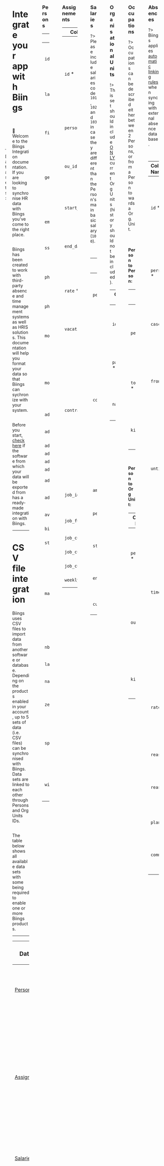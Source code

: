 <div class="container wrapper">
<div class="columns is-multiline">
<div class="column is-2 is-hidden-touch is-sticky is-hidden-print">
<div class="menu is-size-7">
    <ul class="menu-list"><li>
    
[Get started](integration)
</li><li>
    
[File integration](integration#csv)
</li>

<li>

</ul>
<hr class="is-thin is-wavy">
<p class="menu-label">Data sets:</p>
<ul class="menu-list"><li>

[Persons](integration#persons)
</li><li>

[Org Units](integration#ou)
</li><li>

[Assignments](integration#assignments)
</li><li>

[Salaries](integration#salaries)
</li><li>

[Occupations](integration#relations)
</li><li>

[Absences](integration#absences)
</li>
</ul>
</div>
    </div>
<div class="column is-10">

<h1 class="title is-1 is-family-secondary has-text-weight-bold">Integrate your app with Biings</h1>

<br>

👋 Welcome to the Biings Integration documentation. If you are looking to synchronise HR data with Biings you've come to the right place.

<br>Biings has been created to work with third-party absence and time management systems as well as HRIS solutions. This documentation will help you format your data so that Biings can sychronize with your system.

<br>Before you start, [check here](apps) if the software from which your data will be exported from has a ready-made integration with Biings.

<a id="csv"></a>
<hr class="is-visible is-size-3">

<h1 class="title is-2">CSV file integration</h1>

Biings uses CSV files to import data from another software or database. Depending on the products enabled in your account, up to 5 sets of data (i.e. CSV files) can be synchronised with Biings. Data sets are linked to each other through Persons and Org Units IDs.

<br>The table below shows all available data sets with some being required to enable one or more Biings products.

<hr class="is-small">

| <h3 class="title is-5">Data set</h3> || Required for |
|-|-|-|
| [Persons](#persons ":target=_self")<br> | All persons/employees in your organisation with their personal details. This set should also include previous employees. | <span class="tag is-small is-info" style="background-color: #A05CB7;">Pilot</span> <span class="tag is-small is-info" style="background-color: #71C7D6;">Care</span> <span class="tag is-small is-info" style="background-color: #F89465;">Claim</span><br> |
| [ Assignements](#assignments ":target=_self") | Employees' job assignements. An assignement defines a moment in time (start and end) where the Person has worked in your organisation, where (in which Org Unit) and at what percentage (rate). A person can have more than one assignements at the same time provided that the total contract rate does not exceed 100%. | <span class="tag is-small is-info" style="background-color: #A05CB7;">Pilot</span> <span class="tag is-small is-info" style="background-color: #71C7D6;">Care</span> <span class="tag is-small is-info" style="background-color: #F89465;">Claim</span> |
| [ Salaries](#salaries ":target=_self") | Employees' salaries. A Salary record defines the salary of person for a given period of time. | <span class="tag is-small is-info" style="background-color: #F89465;">Claim</span> |
| [ Org Units](#ou ":target=_self") | All current Organisational Units (departments, services, teams, etc). This set is used to represent the organisational structure of your company. An Org Unit can be of any size or importance, either an entire department or a small team, it depends on the level of granularity you need. | <span class="tag is-small is-info" style="background-color: #A05CB7;">Pilot</span> <span class="tag is-small is-info" style="background-color: #71C7D6;">Care</span> <span class="tag is-small is-info" style="background-color: #F89465;">Claim</span> |
| [ Occupations](#relations ":target=_self") | All persons with specific occupations or management roles related to an Org. Unit. This set is used to describe the type of relation existing between employees, managers, HRBP, chiefs, etc.  | <span class="tag is-small is-info" style="background-color: #71C7D6;">Care</span> |
| [ Absences](#absences ":target=_self") | Employees' absences, including planned absences such as holidays and maternity leave. An absence is defined as a period of incapacity to work wether it is planned or unplanned. This set should include all absence history. | <span class="tag is-small is-info" style="background-color: #A05CB7;">Pilot</span> <span class="tag is-small is-info" style="background-color: #71C7D6;">Care</span> | |


<hr>

<div class="box is-raised is-popping">
    <div class="columns is-vcentered is-centered is-gapless">
        <div class="column is-2 has-text-centered"><img src="media/zip_folder.png" width="50" class="no-zoom" style="margin-right: 1rem;" class="is-pulled-left"/></div>
        <div class="column">
            <div class="title is-5">Sample CSV files</div>
            <div class="subtitle is-size-6 has-text-grey-darker">Download an example <span class="has-text-weight-semibold">pack of 5 CSV files</span>, correctly related to each other.</div>
        </div>
        <div class="column is-4 has-text-centered is-narrow">
            <br><a href="Biings_Data-set.zip" class="button is-rounded is-primary is-beefy is-glowing" style="margin-bottom: 0.25rem;">Download .zip</a>
            <div class="is-size-7 has-text-grey has-text-weight-medium">V.2.4</div>
        </div>
    </div>
</div>

<a id="csv"></a>
<hr class="is-large">

<h2 class="title is-2">Data sets</h2>
<div class="subtitle"><span class="is-size-7 has-text-grey-dark">Required fields are marked with an asterisk <code>*</code></div>
<a id="persons"></a>
</div> 

<div class="column is-2 is-hidden-print"></div>
<div class="column is-10 box is-white is-raised is-large">

<h3 class="title">Persons</h2>

<span class="is-size-7">

| Column Name | Description | Type | Format |
|-|-|-|-|
| `id` * | Unique person identifier<br><span class="has-text-orange">If `id` is empty "persons" will be ignored</span> | Int/String | |
| `lastname` * | Person's last name<br><span class="has-text-orange">If `lastname` is empty "persons" will be ignored</span>  | String ||
| `firstname` * | Person's first name<br><span class="has-text-orange">If `firstname` is empty "persons" will be ignored</span>  | String ||
| `gender` * | Gender of the person<br><span class="has-text-orange">If `gender` is empty or different than male or female "persons" will be ignored.`| String | `M` or `F` |
| `email` * | Professional email address<br><span class="has-text-orange">If `email` is empty "persons" will be ignored</span>| String | abc@xyz.ch |
| `sso_account` | SSO account username | String | mdupont |
| `phone_pro` | Professional phone number<br><span class="has-text-orange">If `phone_pro` has more than 15 characters "persons" will be ignored</span> | String | max 100 characters |
| `phone_private` | Private phone number | String | max 100 characters |
| `mobile_pro` | Professional mobile number<br><span class="has-text-orange">If `mobile_pro` has more than 15 characters "persons" will be ignored</span> | String | max 100 characters |
| `mobile_private` | Private mobile number<br><span class="has-text-orange">If `mobile_private` has more than 15 characters "persons" will be ignored</span> | String | max 100 characters |
| `address_type` | Address type | Int | `2`= Home<br>`4`= Office |
| `address_note` | Note or complement to the address | String ||
| `address_line1` | Address line 1 | String ||
| `address_line2` | Address line 2 | String ||
| `address_line3` | Address line 3 | String ||
| `address_zip` | Postal code | String ||
| `address_city` | City of residence | String ||
| `address_country` | Country code | String | ISO 3166-1 alpha-2 or alpha-3 |
| `avs_number` | Swiss AVS number | String ||
| `birthdate` | Date of birth | Date | YYYY-MM-DD |
| `start_working_date` | Date of work beginning | Date | YYYY-MM-DD |
| `marital_status` | Current marital status | Int | `1`= Single<br>`2`= Married<br>`3`= Divorced<br>`4`= Widow<br>`5`= Separated<br>`6`= Registered partnership<br>`7`= Dissolved partnership<br>`9`= Unknown_ |
| `nb_children` | Number of dependent children | Int ||
| `language` | Communication language | String | ISO 639-1 |
| `nationality` | Country code | String | ISO 3166-1 alpha-2 or alpha-3 |
| `zemis` | ZEMIS/SIMIC number<br>(for non-Swiss citizens) | String ||
| `special_cases` | Special case of insurance | Int | `0`= No particular case  <br>`1`= Family member, partner  <br>`3`= Optional insurance |
| `with_holding_tax` | Whether subjected to holding-tax from the income source | Int | `0` = No<br>`1` = Yes, is subjected to holding-tax | |


</span>
<a id="assignments"></a>
</div>

<div class="column is-2 is-hidden-print"></div>
<div class="column is-10 box is-white is-raised is-large">
    <h3 class="title">Assignements</h2>


<span class="is-size-7">

| Column Name | Description | Type | Format |
|-|-|-|-|
| `id` * | Unique Assignment identifier – recommended if available. Biings otherwise generates an Id for each unique combination of `person_id` – `start_date` – `ou_id`<br><span class="has-text-orange">If `id` is empty "Assignements" will be ignored</span>  | Int/String | |
| `person_id` * | Unique person identifier<br><span class="has-text-orange">If `person_id` is empty "Assignements" will be ignored</span>  | Int/String | |
| `ou_id` * | Org. unit identifier, matching with an `id` in the Organisational Units data set<br><span class="has-text-orange">If `ou_id` is empty "Assignements" will be ignored</span> | Any | |
| `start_date` * | Assignment start date<br><span class="has-text-orange">`start_date` must be lower than end_date or "Assignements" will be ignored</span> | String | YYYY-MM-DD |
| `end_date` *| Assignment end date<br><span class="has-text-orange">`end_date` must be greater than start_date or "Assignements" will be ignored</span>  | String, Empty or Null | YYYY-MM-DD |
| `rate` * | Rate of assignment for his/her job or particular position<br><span class="has-text-orange">`rate` must be greater than 0.01 or smaller than 1 or "Assignements" will be ignored</span> | Float | 0.0 — 1.0 |
| `vacation_days` | Number of days of vacation per year, when employed at 100% | numeric 4,2 | 10, 10.5, 10.56 |
| `contract_rate` | Main employment/contract rate.<br>In most situations, a person is hired to fill one position. In that case the contract_rate and assignment have the same rate. When an employee fills more than one position (aka assignments), the sum of all assignment rates equals the overall contract rate<br><span class="has-text-orange">`contract_rate` must be greater than 0.01 or smaller than 1 or "Assignements" will be ignored</span> | Float | 0.0 — 1.0 |
| `job_id` * | Unique job/position identifier<br><span class="has-text-orange">If `job_id` is empty "Assignements" will be ignored</span> | Int | |
| `job_function` | Job/position function or profession | String | Project manager, Nurse,..  |
| `job_custom_filter1` | Job/position custom key filter 1 | String | |
| `job_custom_filter2` | Job/position custom key filter 2| String | |
| `job_custom_filter3` | Job/position custom key filter 3 | String | |
| `weekly_hours` | Working hours per week | Float | |

</span>

<a id="salaries"></a>
</div>

<div  class="column is-2 is-hidden-print"></div>
<div class="column is-10 box is-white is-raised is-large">
    <h3 class="title">Salaries</h2>

<span class="is-size-7">

?> Please include salaries code `101`, `102` and `103` in case they are different than the Person's main basic salary (`100`).

<br>

| Column Name | Description | Type | Format |
|-|-|-|-|
| `person_id` * | Person ID, matching with a `person_id` in the Person data set.| Int | <img width="200"/> |
| `code` * | Type of salary or type of benefits. | Int | `100` = basic salary (gross salary)<br>`200` = childs and family benefits<br>`300` = free (bonus, 13th salary,...)<br>`400` = vacation and public holiday compensation<br>`500` = other supplements<br>`101` = basic salary (gross salary) for LAA<br>`102` = basic salary (gross salary) for LAAC<br>`103` = basic salary (gross salary) for PGM |
| `amount` * | Salary amount | Float | |
| `period` * | Period at which the salary is paid. | Int | `1` = hourly<br>`2` = daily<br>`3` = monthly<br>`4` = yearly<br>`5` = one time |
| `start_date`* | Date at which the salary starts to be effective. | Date | |
| `end_date`* | Date at which the salary stops being effective. | Date | |
| `currency` | Currency used for the salary. | ISO 4217 | |

</span>

<a id="ou"></a>
</div>

<div class="column is-2 is-hidden-print"></div>
<div class="column is-10 box is-white is-raised is-large">
    <h3 class="title">Organisational Units</h2>

<span class="is-size-7">

!> This set should include <u>ONLY</u> current Org Units (history should not be included).

| Column Name | Description | Type | Format |
|-|-|-|-|
| `id` * | Unique unit identifier<br><span class="has-text-orange">If `id` is empty "Organisational Units" will be ignored</span> | Int/String | |
| `parent_id` * | Parent Unit identifier<br><span class="has-text-orange">If `parent_id` is empty "Organisational Units" will be ignored</span> | Int/String ||
| `name` * | Unit name<br><span class="has-text-orange">If `name` is empty "Organisational Units" will be ignored</span> | String | Human resource, finance,.. |


</span>
<a id="relations"></a>
</div>

<div  class="column is-2 is-hidden-print"></div>
<div class="column is-10 box is-white is-raised is-large">
    <h3 class="title">Occupations</h2>

<span class="is-size-7">

?> Occupations can be described either between 2 Persons, or from a Person towards a Org. Unit.

<br>

<h4 class="title is-5">Person to Person:</h4>

| Column Name | Description | Type | Format |
|-|-|-|-|
| `person_id` * | Person ID, matching with a `person_id` in the Person data set<br><span class="has-text-orange">If `person_id` is empty "Occupations" will be ignored</span> | Int/String | |
| `to_person_id` * | The Person ID towards who the relation is<br><span class="has-text-orange">If `to_person_id` is empty "Occupations" will be ignored</span> | Int/String | |
| `kind` * | Kind of relation<br><span class="has-text-orange">If `kind` is empty "Occupations" will be ignored</span> | Int | `1`= Substitute manager<br>`2`= Manager<br>`4`= RH |

<br>

<h4 class="title is-5">Person to Org Unit:</h4>

| Column Name | Description | Type | Format |
|-|-|-|-|
| `person_id` * | Person ID, matching with a `person_id` in the Person data set<br><span class="has-text-orange">If `person_id` is empty "Occupations" will be ignored</span> | Int/String | |
| `ou_id` * | The Org Unit ID towards the relation is. All Persons within that Org Unit will be part of the relation. <br><span class="has-text-orange">If `ou_id` is empty "Occupations" will be ignored</span> | Int/String | |
| `kind` * | Kind of relation<br><span class="has-text-orange">If `kind` is empty "Occupations" will be ignored</span> | Int | `1`= Substitute manager<br>`2`= Manager<br>`4`= RH |

</span>
<a id="absences"></a>
</div>

<div class="column is-2 is-hidden-print"></div>
<div class="column is-10 box is-white is-raised is-large">
    <h3 class="title">Absences</h2>

<span class="is-size-7">

?> Biings applies [automatic linking rules](autolinking) when syncing with external absence database.

<br>

| Column Name | Description | Type | Format |
|:-|:-|:-:|:-|
| `id` * | Unique absence identifier<br>(Can be omitted for a single data import)<br><span class="has-text-orange">If `id` is empty "Absences" will be ignored</span> | Int/String | |
| `person_id` * | Absent identifier, matching with `person_id` in the collaborator data set<br><span class="has-text-orange">If `person_id` is empty "Absences" will be ignored</span>  | | |
| `case_id` | Case identifier, grouping multiple absence together | Int ||
| `from` * | Date at which the work incapacity started<br>Time values are optional.<br><span class="has-text-orange">`from` mustn't be empty or upper than end_date, in that case "Absences" will be ignored</span> | String | YYYY-MM-DD<br>hh:mm |
| `until` * | Date at which the work incapacity ended<br>Null or Empty means the absence is still in progress<br><span class="has-text-orange">`until` mustn't be empty or lower than start_date, in that case "Absences" will be ignored</span> | String, Null or Empty| YYYY-MM-DD<br>hh:mm |
| `time_due` | Minutes of work due (or missed) during the absence<br>When_ `time_due` _is given, it acts as a replacement to the calendar duration (i.e. `until` / `from`) when computing the general absence rate. <br><span class="has-text-orange">All computing rules and rates should be already applied. Biings will not apply any treatment to it and use the value as is.</span>| Int | 120 |
| `rate` * | Work incapacity rate.<br>100% means completly absent.<br><span class="has-text-orange">`rate` must be greater than 0.01 or smaller than 1 or "Absences" will be ignored</span> | Float | 0.0 to 1.0 |
| `reason_id` | Reason or Cause code/identifier. | String or Int | |
| `reason` * | Absence reason/cause label<br><span class="has-text-orange"></span>If `reason` is empty "Absences" will be ignored</span> | String | `illness`<br>`accident`<br>`maternity`<br>`maternity`<br>`holiday`<br>`service`<br>`rest`<br>`special` |
| `planned` | Whether the absence is planned or not | Int | `0`= unplanned<br>`1`= planned |
| `comment` | Any notes available about that particular absence | String | Prefers to be contacted on his mobile phone. |

</span>
</div>

</div>
</div>